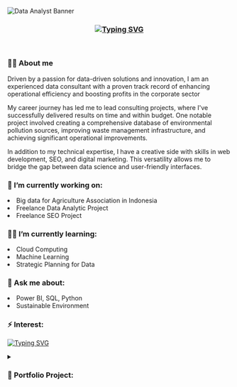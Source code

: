 ![Data Analyst Banner](https://github.com/fahrurrizalf/fahrurrizalf/assets/109564854/fbbb9f67-6019-4830-8502-a76746e73b9a)

<h3 align="center"><a href="https://git.io/typing-svg"><img src="https://readme-typing-svg.demolab.com?font=Fira+Code&size=25&pause=1000&color=000000&center=true&vCenter=true&width=700&lines=Welcome+to+Fahrurrizal's+Github+Profile+%F0%9F%91%8B%F0%9F%8F%BB" alt="Typing SVG" /></a></h3>

<br/>

<h3>🙋‍♂️ About me</h3>
<p align="left"> Driven by a passion for data-driven solutions and innovation, I am an experienced data consultant with a proven track record of enhancing operational efficiency and boosting profits in the corporate sector
  
My career journey has led me to lead consulting projects, where I've successfully delivered results on time and within budget. One notable project involved creating a comprehensive database of environmental pollution sources, improving waste management infrastructure, and achieving significant operational improvements.

In addition to my technical expertise, I have a creative side with skills in web development, SEO, and digital marketing. This versatility allows me to bridge the gap between data science and user-friendly interfaces.
</p>
<h3> 🔭 I’m currently working on:</h3>
<li>Big data for Agriculture Association in Indonesia</li>
<li>Freelance Data Analytic Project</li>
<li>Freelance SEO Project</li>
<h3> ✍🏻 I’m currently learning:</h3>
<li>Cloud Computing</li>
<li>Machine Learning</li>
<li>Strategic Planning for Data</li>
<h3> 💬 Ask me about:</h3>
<li>Power BI, SQL, Python</li>
<li>Sustainable Environment</li>
<h3> ⚡ Interest:</h3>
<p align="left"><a href="https://git.io/typing-svg"><img src="https://readme-typing-svg.demolab.com?font=Fira+Code&size=15&pause=1000&color=000000&width=435&lines=%F0%9F%93%9A+Business;%F0%9F%8C%B3+Environmental;%F0%9F%8C%B1+Agriculture;%F0%9F%92%BB+Technology" alt="Typing SVG" /></a></p>

<details>
<summary><h3 align="left"> 💼 Portfolio Project:</h3></summary>
  <li><b><a href="https://github.com/fahrurrizalf/PowerBI_Portfolio">Power BI Portfolio</a></b></li>
  <li><b><a href="https://github.com/fahrurrizalf/SQL_Portfolio">SQL Portfolio</a></b></li>
  <li><b><a href="https://github.com/fahrurrizalf/Python_Portfolio">Python Portfolio</a></b></li>
</details>

